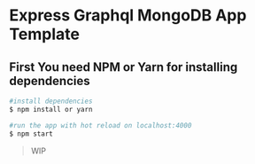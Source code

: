 # Express Graphql MongoDB App Template

## First You need NPM or Yarn for installing dependencies

``` bash
#install dependencies
$ npm install or yarn

#run the app with hot reload on localhost:4000
$ npm start

```

> WIP
